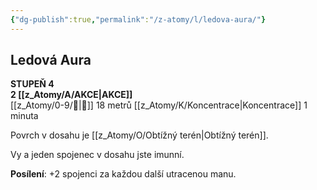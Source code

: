 ```yaml
---
{"dg-publish":true,"permalink":"/z-atomy/l/ledova-aura/"}
---
```


## Ledová Aura  
**STUPEŇ 4**  
**2 [[z_Atomy/A/AKCE\|AKCE]]**  
[[z_Atomy/0-9/🫱\|🫱]] 18 metrů
[[z_Atomy/K/Koncentrace\|Koncentrace]] 1 minuta

Povrch v dosahu je [[z_Atomy/O/Obtížný terén\|Obtížný terén]].

Vy a jeden spojenec v dosahu jste imunní.

**Posílení**: +2 spojenci za každou další utracenou manu.